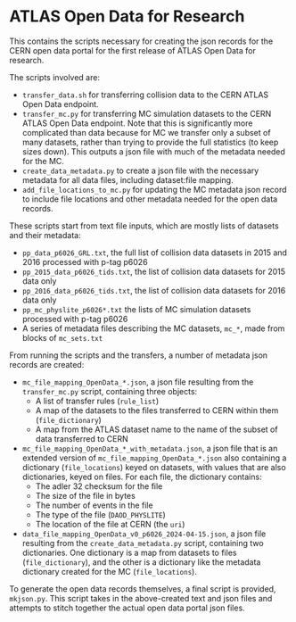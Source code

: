 # ATLAS Open Data for Research

This contains the scripts necessary for creating the json records for the CERN open data portal for the first release of ATLAS Open Data for research.

The scripts involved are:

- `transfer_data.sh` for transferring collision data to the CERN ATLAS Open Data endpoint.
- `transfer_mc.py` for transferring MC simulation datasets to the CERN ATLAS Open Data endpoint. Note that this is significantly more complicated than data because for MC we transfer only a subset of many datasets, rather than trying to provide the full statistics (to keep sizes down). This outputs a json file with much of the metadata needed for the MC.
- `create_data_metadata.py` to create a json file with the necessary metadata for all data files, including dataset:file mapping.
- `add_file_locations_to_mc.py` for updating the MC metadata json record to include file locations and other metadata needed for the open data records.

These scripts start from text file inputs, which are mostly lists of datasets and their metadata:

- `pp_data_p6026_GRL.txt`, the full list of collision data datasets in 2015 and 2016 processed with p-tag p6026
- `pp_2015_data_p6026_tids.txt`, the list of collision data datasets for 2015 data only
- `pp_2016_data_p6026_tids.txt`, the list of collision data datasets for 2016 data only
- `pp_mc_physlite_p6026*.txt` the lists of MC simulation datasets processed with p-tag p6026
- A series of metadata files describing the MC datasets, `mc_*`, made from blocks of `mc_sets.txt`

From running the scripts and the transfers, a number of metadata json records are created:

- `mc_file_mapping_OpenData_*.json`, a json file resulting from the `transfer_mc.py` script, containing three objects:
    - A list of transfer rules (`rule_list`)
    - A map of the datasets to the files transferred to CERN within them (`file_dictionary`)
    - A map from the ATLAS dataset name to the name of the subset of data transferred to CERN
- `mc_file_mapping_OpenData_*_with_metadata.json`, a json file that is an extended version of `mc_file_mapping_OpenData_*.json` also containing a dictionary (`file_locations`) keyed on datasets, with values that are also dictionaries, keyed on files. For each file, the dictionary contains:
    - The adler 32 checksum for the file
    - The size of the file in bytes
    - The number of events in the file
    - The type of the file (`DAOD_PHYSLITE`)
    - The location of the file at CERN (the `uri`)
- `data_file_mapping_OpenData_v0_p6026_2024-04-15.json`, a json file resulting from the `create_data_metadata.py` script, containing two dictionaries. One dictionary is a map from datasets to files (`file_dictionary`), and the other is a dictionary like the metadata dictionary created for the MC (`file_locations`).

To generate the open data records themselves, a final script is provided, `mkjson.py`. This script takes in the above-created text and json files and attempts to stitch together the actual open data portal json files.

